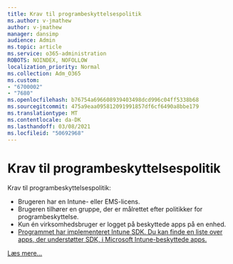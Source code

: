 ```yaml
---
title: Krav til programbeskyttelsespolitik
ms.author: v-jmathew
author: v-jmathew
manager: dansimp
audience: Admin
ms.topic: article
ms.service: o365-administration
ROBOTS: NOINDEX, NOFOLLOW
localization_priority: Normal
ms.collection: Adm_O365
ms.custom:
- "6700002"
- "7680"
ms.openlocfilehash: b76754a696608939403498dcd996c04ff5338b68
ms.sourcegitcommit: 475a9eaa095812091991857df6cf6490a8bbe179
ms.translationtype: MT
ms.contentlocale: da-DK
ms.lasthandoff: 03/08/2021
ms.locfileid: "50692968"
---
```

# <a name="application-protection-policy-requirements"></a>Krav til programbeskyttelsespolitik

Krav til programbeskyttelsespolitik:

- Brugeren har en Intune- eller EMS-licens.
- Brugeren tilhører en gruppe, der er målrettet efter politikker for programbeskyttelse.
- Kun én virksomhedsbruger er logget på beskyttede apps på en enhed.
- [Programmet har implementeret Intune SDK. Du kan finde en liste over apps, der understøtter SDK, i Microsoft Intune-beskyttede apps.](https://docs.microsoft.com/mem/intune/apps/apps-supported-intune-apps)

[Læs mere...](https://docs.microsoft.com/mem/intune/apps/app-protection-policy)
